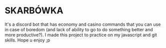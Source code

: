 # SKARBÓWKA
It's a discord bot that has economy and casino commands that you can use in case of boredom (and lack of ability to go to do something better and more productive?). I made this project to practice on my javascript and git skills.
Hope u enjoy ;p